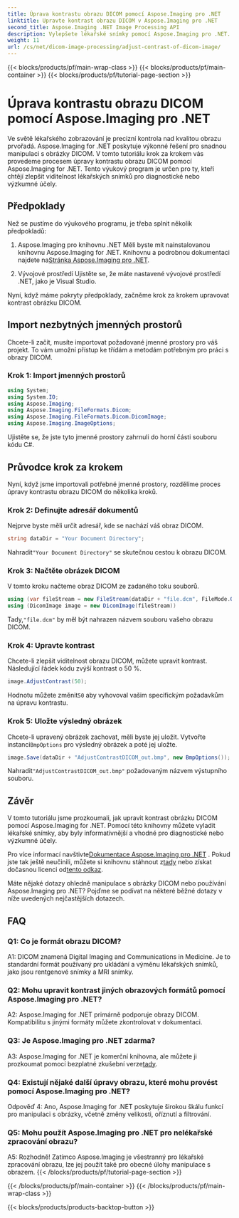 ```yaml
---
title: Úprava kontrastu obrazu DICOM pomocí Aspose.Imaging pro .NET
linktitle: Upravte kontrast obrazu DICOM v Aspose.Imaging pro .NET
second_title: Aspose.Imaging .NET Image Processing API
description: Vylepšete lékařské snímky pomocí Aspose.Imaging pro .NET. Upravte kontrast obrazu DICOM jednoduchými kroky.
weight: 11
url: /cs/net/dicom-image-processing/adjust-contrast-of-dicom-image/
---
```


{{< blocks/products/pf/main-wrap-class >}}
{{< blocks/products/pf/main-container >}}
{{< blocks/products/pf/tutorial-page-section >}}

# Úprava kontrastu obrazu DICOM pomocí Aspose.Imaging pro .NET

Ve světě lékařského zobrazování je precizní kontrola nad kvalitou obrazu prvořadá. Aspose.Imaging for .NET poskytuje výkonné řešení pro snadnou manipulaci s obrázky DICOM. V tomto tutoriálu krok za krokem vás provedeme procesem úpravy kontrastu obrazu DICOM pomocí Aspose.Imaging for .NET. Tento výukový program je určen pro ty, kteří chtějí zlepšit viditelnost lékařských snímků pro diagnostické nebo výzkumné účely. 

## Předpoklady

Než se pustíme do výukového programu, je třeba splnit několik předpokladů:

1. Aspose.Imaging pro knihovnu .NET
 Měli byste mít nainstalovanou knihovnu Aspose.Imaging for .NET. Knihovnu a podrobnou dokumentaci najdete na[Stránka Aspose.Imaging pro .NET](https://reference.aspose.com/imaging/net/).

2. Vývojové prostředí
Ujistěte se, že máte nastavené vývojové prostředí .NET, jako je Visual Studio.

Nyní, když máme pokryty předpoklady, začněme krok za krokem upravovat kontrast obrázku DICOM.

## Import nezbytných jmenných prostorů

Chcete-li začít, musíte importovat požadované jmenné prostory pro váš projekt. To vám umožní přístup ke třídám a metodám potřebným pro práci s obrazy DICOM.

### Krok 1: Import jmenných prostorů

```csharp
using System;
using System.IO;
using Aspose.Imaging;
using Aspose.Imaging.FileFormats.Dicom;
using Aspose.Imaging.FileFormats.Dicom.DicomImage;
using Aspose.Imaging.ImageOptions;
```

Ujistěte se, že jste tyto jmenné prostory zahrnuli do horní části souboru kódu C#.

## Průvodce krok za krokem

Nyní, když jsme importovali potřebné jmenné prostory, rozdělíme proces úpravy kontrastu obrazu DICOM do několika kroků.

### Krok 2: Definujte adresář dokumentů

Nejprve byste měli určit adresář, kde se nachází váš obraz DICOM.

```csharp
string dataDir = "Your Document Directory";
```

 Nahradit`"Your Document Directory"` se skutečnou cestou k obrazu DICOM.

### Krok 3: Načtěte obrázek DICOM

V tomto kroku načteme obraz DICOM ze zadaného toku souborů.

```csharp
using (var fileStream = new FileStream(dataDir + "file.dcm", FileMode.Open, FileAccess.Read))
using (DicomImage image = new DicomImage(fileStream))
```

 Tady,`"file.dcm"` by měl být nahrazen názvem souboru vašeho obrazu DICOM.

### Krok 4: Upravte kontrast

Chcete-li zlepšit viditelnost obrazu DICOM, můžete upravit kontrast. Následující řádek kódu zvýší kontrast o 50 %.

```csharp
image.AdjustContrast(50);
```

 Hodnotu můžete změnit`50` aby vyhovoval vašim specifickým požadavkům na úpravu kontrastu.

### Krok 5: Uložte výsledný obrázek

 Chcete-li upravený obrázek zachovat, měli byste jej uložit. Vytvořte instanci`BmpOptions` pro výsledný obrázek a poté jej uložte.

```csharp
image.Save(dataDir + "AdjustContrastDICOM_out.bmp", new BmpOptions());
```

 Nahradit`"AdjustContrastDICOM_out.bmp"` požadovaným názvem výstupního souboru.

## Závěr

V tomto tutoriálu jsme prozkoumali, jak upravit kontrast obrázku DICOM pomocí Aspose.Imaging for .NET. Pomocí této knihovny můžete vyladit lékařské snímky, aby byly informativnější a vhodné pro diagnostické nebo výzkumné účely.

 Pro více informací navštivte[Dokumentace Aspose.Imaging pro .NET](https://reference.aspose.com/imaging/net/) . Pokud jste tak ještě neučinili, můžete si knihovnu stáhnout z[tady](https://releases.aspose.com/imaging/net/) nebo získat dočasnou licenci od[tento odkaz](https://purchase.aspose.com/temporary-license/).

Máte nějaké dotazy ohledně manipulace s obrázky DICOM nebo používání Aspose.Imaging pro .NET? Pojďme se podívat na některé běžné dotazy v níže uvedených nejčastějších dotazech.

## FAQ

### Q1: Co je formát obrazu DICOM?

A1: DICOM znamená Digital Imaging and Communications in Medicine. Je to standardní formát používaný pro ukládání a výměnu lékařských snímků, jako jsou rentgenové snímky a MRI snímky.

### Q2: Mohu upravit kontrast jiných obrazových formátů pomocí Aspose.Imaging pro .NET?

A2: Aspose.Imaging for .NET primárně podporuje obrazy DICOM. Kompatibilitu s jinými formáty můžete zkontrolovat v dokumentaci.

### Q3: Je Aspose.Imaging pro .NET zdarma?

 A3: Aspose.Imaging for .NET je komerční knihovna, ale můžete ji prozkoumat pomocí bezplatné zkušební verze[tady](https://releases.aspose.com/).

### Q4: Existují nějaké další úpravy obrazu, které mohu provést pomocí Aspose.Imaging pro .NET?

Odpověď 4: Ano, Aspose.Imaging for .NET poskytuje širokou škálu funkcí pro manipulaci s obrázky, včetně změny velikosti, oříznutí a filtrování.

### Q5: Mohu použít Aspose.Imaging pro .NET pro nelékařské zpracování obrazu?

A5: Rozhodně! Zatímco Aspose.Imaging je všestranný pro lékařské zpracování obrazu, lze jej použít také pro obecné úlohy manipulace s obrazem.
{{< /blocks/products/pf/tutorial-page-section >}}

{{< /blocks/products/pf/main-container >}}
{{< /blocks/products/pf/main-wrap-class >}}

{{< blocks/products/products-backtop-button >}}
